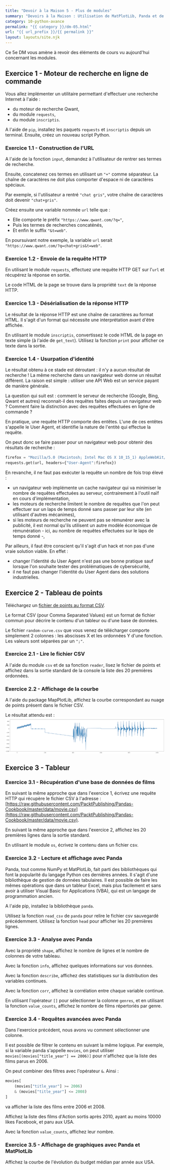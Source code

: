 ```yaml
---
title: "Devoir à la Maison 5 - Plus de modules"
summary: "Devoirs à la Maison : Utilisation de MatPlotLib, Panda et de requête HTTP pour effectuer des opérations de base."
category: 10-python-avance
permalink: "{{ category }}/dm-05.html"
url: "{{ url_prefix }}/{{ permalink }}"
layout: layouts/site.njk
---
```


Ce 5e DM vous amène à revoir des éléments de cours vu aujourd'hui concernant les modules.

## Exercice 1 - Moteur de recherche en ligne de commande

Vous allez implémenter un utilitaire permettant d'effectuer une recherche Internet à l'aide :
* du moteur de recherche Qwant,
* du module `requests`,
* du module `inscriptis`.

A l'aide de `pip`, installez les paquets `requests` et `inscriptis` depuis un terminal. Ensuite, créez un nouveau script Python.

### Exercice 1.1 - Construction de l'URL

A l'aide de la fonction `input`, demandez à l'utilisateur de rentrer ses termes de recherche.

Ensuite, concatenez ces termes en utilisant un `"+"` comme séparateur. La chaîne de caractères ne doit plus comporter d'espace ni de caractères spéciaux.

Par exemple, si l'utilisateur a rentré `"chat gris"`, votre chaîne de caractères doit devenir `"chat+gris"`.

Créez ensuite une variable nommée `url` telle que :
* Elle comporte le préfix `"https://www.qwant.com/?q="`,
* Puis les termes de recherches concaténés,
* Et enfin le suffix `"&t=web"`.

En poursuivant notre exemple, la variable `url` serait `"https://www.qwant.com/?q=chat+gris&t=web"`.

### Exercice 1.2 - Envoie de la requête HTTP

En utilisant le module `requests`, effectuez une requête HTTP GET sur l'`url` et récupérez la réponse en sortie.

Le code HTML de la page se trouve dans la propriété `text` de la réponse HTTP.

### Exercice 1.3 - Désérialisation de la réponse HTTP

Le résultat de la réponse HTTP est une chaîne de caractères au format HTML. Il s'agit d'un format qui nécessite une interprétation avant d'être affichée.

En utilisant le module `inscriptis`, convertissez le code HTML de la page en texte simple (à l'aide de `get_text`). Utilisez la fonction `print` pour afficher ce texte dans la sortie.

### Exercice 1.4 - Usurpation d'identité

Le résultat obtenu à ce stade est déroutant : il n'y a aucun résultat de recherche ! La même recherche dans un navigateur web donne un résultat différent. La raison est simple : utiliser une API Web est un service payant de manière générale.

La question qui suit est : comment le serveur de recherche (Google, Bing, Qwant et autres) reconnait-il des requêtes faites depuis un navigateur web ? Comment faire la distinction avec des requêtes effectuées en ligne de commande ?

En pratique, une requête HTTP comporte des entêtes. L'une de ces entêtes s'appelle le User Agent, et identifie la nature de l'entité qui effectue la requête.

On peut donc se faire passer pour un navigateur web pour obtenir des résultats de recherche :
```py
firefox = "Mozilla/5.0 (Macintosh; Intel Mac OS X 10_15_1) AppleWebKit/537.36 (KHTML, like Gecko) Chrome/78.0.3904.108 Safari/537.36"
requests.get(url, headers={"User-Agent":firefox})
```

En revanche, il ne faut pas exécuter la requête un nombre de fois trop élevé : 
* un navigateur web implémente un cache navigateur qui va minimiser le nombre de requêtes effectuées au serveur, contrairement à l'outil naïf en cours d'implémentation,
* les moteurs de recherche limitent le nombre de requêtes que l'on peut effectuer sur un laps de temps donné sans passer par leur site (en utilisant d'autres mécanimes),
* si les moteurs de recherche ne peuvent pas se rémunérer avec la publicité, il est normal qu'ils utilisent un autre modèle économique de rémunération - ici, au nombre de requêtes effectuées sur le laps de temps donné -,

Par ailleurs, il faut être conscient qu'il s'agit d'un hack et non pas d'une vraie solution viable. En effet :
* changer l'identité du User Agent n'est pas une bonne pratique sauf lorsque l'on souhaite tester des problématiques de cybersécurité,
* il ne faut pas changer l'identité du User Agent dans des solutions industrielles.

## Exercice 2 - Tableau de points

Téléchargez un [fichier de points au format CSV](https://github.com/loic-yvonnet/algo-appliquee/raw/master/cours/10-python-avance/assets/random-curve.csv).

Le format CSV (pour Comma Separated Values) est un format de fichier commun pour décrire le contenu d'un tableur ou d'une base de données.

Le fichier `random-curve.csv` que vous venez de télécharger comporte simplement 2 colonnes : les abscisses X et les ordonnées Y d'une fonction. Les valeurs sont séparées par un `";"`.

### Exercice 2.1 - Lire le fichier CSV

A l'aide du module `csv` et de sa fonction `reader`, lisez le fichier de points et affichez dans la sortie standard de la console la liste des 20 premières ordonnées.

### Exercice 2.2 - Affichage de la courbe

A l'aide du package MapPlotLib, affichez la courbe correspondant au nuage de points présent dans le fichier CSV.

Le résultat attendu est :
![Courbe](./assets/random-curves.png)

## Exercice 3 - Tableur

### Exercice 3.1 - Récupération d'une base de données de films

En suivant la même approche que dans l'exercice 1, écrivez une requête HTTP qui récupère le fichier CSV à l'adresse : [https://raw.githubusercontent.com/PacktPublishing/Pandas-Cookbook/master/data/movie.csv](https://raw.githubusercontent.com/PacktPublishing/Pandas-Cookbook/master/data/movie.csv).

En suivant la même approche que dans l'exercice 2, affichez les 20 premières lignes dans la sortie standard.

En utilisant le module `os`, écrivez le contenu dans un fichier csv.

### Exercice 3.2 - Lecture et affichage avec Panda

Panda, tout comme NumPy et MatPlotLib, fait parti des bibliothèques qui font la popularité du langage Python ces dernières années. Il s'agit d'une bibliothèque de gestion de données tabulaires. Il est possible de faire les mêmes opérations que dans un tableur Excel, mais plus facilement et sans avoir à utiliser Visual Basic for Applications (VBA), qui est un langage de programmation ancien.

A l'aide pip, installez la bibliothèque `panda`.

Utilisez la fonction `read_csv` de `panda` pour relire le fichier csv sauvegardé précédemment. Utilisez la fonction `head` pour afficher les 20 premières lignes.

### Exercice 3.3 - Analyse avec Panda

Avec la propriété `shape`, affichez le nombre de lignes et le nombre de colonnes de votre tableau.

Avec la fonction `info`, affichez quelques informations sur vos données.

Avec la fonction `describe`, affichez des statistiques sur la distribution des variables continues.

Avec la fonction `corr`, affichez la corrélation entre chaque variable continue.

En utilisant l'opérateur `[]` pour sélectionner la colonne `genres`, et en utilisant la fonction `value_counts`, affichez le nombre de films répertoriés par genre.

### Exercice 3.4 - Requêtes avancées avec Panda

Dans l'exercice précédent, nous avons vu comment sélectionner une colonne.

Il est possible de filtrer le contenu en suivant la même logique. Par exemple, si la variable panda s'appelle `movies`, on peut utiliser `movies[(movies["title_year"] == 2006)]` pour n'affichez que la liste des films parus en 2006.

On peut combiner des filtres avec l'opérateur `&`. Ainsi :
```python
movies[
    (movies["title_year"] >= 2006)
    & (movies["title_year"] <= 2008)
]
```

va afficher la liste des films entre 2006 et 2008.

Affichez la liste des films d'Action sortis après 2010, ayant au moins 10000 likes Facebook, et paru aux USA.

Avec la fonction `value_counts`, affichez leur nombre.

### Exercice 3.5 - Affichage de graphiques avec Panda et MatPlotLib

Affichez la courbe de l'évolution du budget médian par année aux USA.
